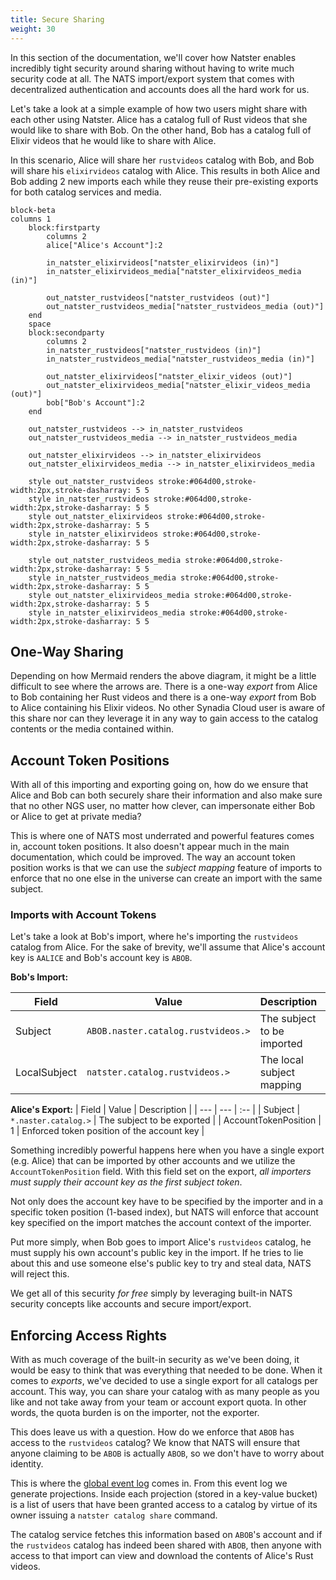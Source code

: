 ```yaml
---
title: Secure Sharing
weight: 30
---
```

In this section of the documentation, we'll cover how Natster enables incredibly tight security around sharing without having to write much security code at all. The NATS import/export system that comes with decentralized authentication and accounts does all the hard work for us.

Let's take a look at a simple example of how two users might share with each other using Natster. Alice has a catalog full of Rust videos that she would like to share with Bob. On the other hand, Bob has a catalog full of Elixir videos that he would like to share with Alice.

In this scenario, Alice will share her `rustvideos` catalog with Bob, and Bob will share his `elixirvideos` catalog with Alice. This results in both Alice and Bob adding 2 new imports each while they reuse their pre-existing exports for both catalog services and media.

```mermaid
block-beta
columns 1
    block:firstparty
        columns 2
        alice["Alice's Account"]:2
        
        in_natster_elixirvideos["natster_elixirvideos (in)"]
        in_natster_elixirvideos_media["natster_elixirvideos_media (in)"]

        out_natster_rustvideos["natster_rustvideos (out)"]
        out_natster_rustvideos_media["natster_rustvideos_media (out)"]
    end
    space
    block:secondparty
        columns 2
        in_natster_rustvideos["natster_rustvideos (in)"]
        in_natster_rustvideos_media["natster_rustvideos_media (in)"]

        out_natster_elixirvideos["natster_elixir_videos (out)"]
        out_natster_elixirvideos_media["natster_elixir_videos_media (out)"]
        bob["Bob's Account"]:2
    end

    out_natster_rustvideos --> in_natster_rustvideos
    out_natster_rustvideos_media --> in_natster_rustvideos_media

    out_natster_elixirvideos --> in_natster_elixirvideos
    out_natster_elixirvideos_media --> in_natster_elixirvideos_media

    style out_natster_rustvideos stroke:#064d00,stroke-width:2px,stroke-dasharray: 5 5
    style in_natster_rustvideos stroke:#064d00,stroke-width:2px,stroke-dasharray: 5 5
    style out_natster_elixirvideos stroke:#064d00,stroke-width:2px,stroke-dasharray: 5 5
    style in_natster_elixirvideos stroke:#064d00,stroke-width:2px,stroke-dasharray: 5 5

    style out_natster_rustvideos_media stroke:#064d00,stroke-width:2px,stroke-dasharray: 5 5
    style in_natster_rustvideos_media stroke:#064d00,stroke-width:2px,stroke-dasharray: 5 5
    style out_natster_elixirvideos_media stroke:#064d00,stroke-width:2px,stroke-dasharray: 5 5
    style in_natster_elixirvideos_media stroke:#064d00,stroke-width:2px,stroke-dasharray: 5 5

```

## One-Way Sharing

Depending on how Mermaid renders the above diagram, it might be a little difficult to see where the arrows are. There is a one-way _export_ from Alice to Bob containing her Rust videos and there is a one-way _export_ from Bob to Alice containing his Elixir videos. No other Synadia Cloud user is aware of this share nor can they leverage it in any way to gain access to the catalog contents or the media contained within.

## Account Token Positions
With all of this importing and exporting going on, how do we ensure that Alice and Bob can both securely share their information and also make sure that no other NGS user, no matter how clever, can impersonate either Bob or Alice to get at private media?

This is where one of NATS most underrated and powerful features comes in, account token positions. It also doesn't appear much in the main documentation, which could be improved. The way an account token position works is that we can use the _subject mapping_ feature of imports to enforce that no one else in the universe can create an import with the same subject.

### Imports with Account Tokens
Let's take a look at Bob's import, where he's importing the `rustvideos` catalog from Alice. For the sake of brevity, we'll assume that Alice's account key is `AALICE` and Bob's account key is `ABOB`.

**Bob's Import:**

| Field | Value | Description |
| --- | --- | :-- |
| Subject | `ABOB.naster.catalog.rustvideos.>` | The subject to be imported |
| LocalSubject | `natster.catalog.rustvideos.>` | The local subject mapping |

**Alice's Export:**
| Field | Value | Description |
| --- | --- | :-- |
| Subject | `*.naster.catalog.>` | The subject to be exported |
| AccountTokenPosition | 1 | Enforced token position of the account key |

Something incredibly powerful happens here when you have a single export (e.g. Alice) that can be imported by other accounts and we utilize the `AccountTokenPosition` field. With this field set on the export, _all importers must supply their account key as the first subject token_.

Not only does the account key have to be specified by the importer and in a specific token position (1-based index), but NATS will enforce that account key specified on the import matches the account context of the importer.

Put more simply, when Bob goes to import Alice's `rustvideos` catalog, he must supply his own account's public key in the import. If he tries to lie about this and use someone else's public key to try and steal data, NATS will reject this.

We get all of this security _for free_ simply by leveraging built-in NATS security concepts like accounts and secure import/export.

## Enforcing Access Rights
With as much coverage of the built-in security as we've been doing, it would be easy to think that was everything that needed to be done. When it comes to _exports_, we've decided to use a single export for all catalogs per account. This way, you can share your catalog with as many people as you like and not take away from your team or account export quota. In other words, the quota burden is on the importer, not the exporter.

This does leave us with a question. How do we enforce that `ABOB` has access to the `rustvideos` catalog? We know that NATS will ensure that anyone claiming to be `ABOB` is actually `ABOB`, so we don't have to worry about identity.

This is where the [global event log](../global-event-log) comes in. From this event log we generate projections. Inside each projection (stored in a key-value bucket) is a list of users that have been granted access to a catalog by virtue of its owner issuing a `natster catalog share` command.

The catalog service fetches this information based on `ABOB`'s account and if the `rustvideos` catalog has indeed been shared with `ABOB`, then anyone with access to that import can view and download the contents of Alice's Rust videos.